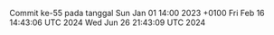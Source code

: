 Commit ke-55 pada tanggal Sun Jan 01 14:00 2023 +0100
Fri Feb 16 14:43:06 UTC 2024
Wed Jun 26 21:43:09 UTC 2024
